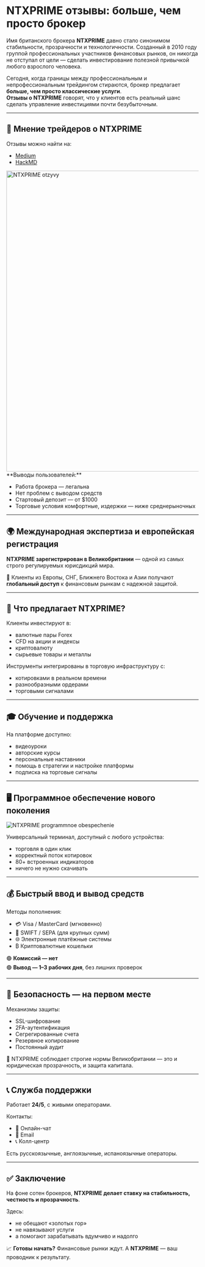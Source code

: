 # NTXPRIME отзывы: больше, чем просто брокер


Имя британского брокера **NTXPRIME** давно стало синонимом стабильности, прозрачности и технологичности. Созданный в 2010 году группой профессиональных участников финансовых рынков, он никогда не отступал от цели — сделать инвестирование полезной привычкой любого взрослого человека.

Сегодня, когда границы между профессиональным и непрофессиональным трейдингом стираются, брокер предлагает **больше, чем просто классические услуги**.  
**Отзывы о NTXPRIME** говорят, что у клиентов есть реальный шанс сделать управление инвестициями почти безубыточным.

---

## 💬 Мнение трейдеров о NTXPRIME

Отзывы можно найти на:

- [Medium](https://medium.com/@donald2277994/ntxprime-%D0%BE%D1%82%D0%B7%D1%8B%D0%B2%D1%8B-%D0%BE%D1%81%D0%BE%D0%B1%D0%B5%D0%BD%D0%BD%D1%8B%D0%B9-%D0%B1%D1%80%D0%BE%D0%BA%D0%B5%D1%80-4b9d89bea6c7) 
- [HackMD](https://hackmd.io/@HKxeMJXRRuObzb51mb6eog/ry2ez4Omll) 
  
<img width="789" alt="NTXPRIME otzyvy" src="https://github.com/user-attachments/assets/1eb61949-dcfe-454b-bd84-0aba593ab970" />
**Выводы пользователей:**

- Работа брокера — легальна  
- Нет проблем с выводом средств  
- Стартовый депозит — от $1000  
- Торговые условия комфортные, издержки — ниже среднерыночных

---

## 🌍 Международная экспертиза и европейская регистрация

**NTXPRIME зарегистрирован в Великобритании** — одной из самых строго регулируемых юрисдикций мира.

📌 Клиенты из Европы, СНГ, Ближнего Востока и Азии получают **глобальный доступ** к финансовым рынкам с надежной защитой.

---

## 💼 Что предлагает NTXPRIME?

Клиенты инвестируют в:

- валютные пары Forex  
- CFD на акции и индексы  
- криптовалюту  
- сырьевые товары и металлы

Инструменты интегрированы в торговую инфраструктуру с:

- котировками в реальном времени  
- разнообразными ордерами  
- торговыми сигналами

---

## 🎓 Обучение и поддержка

На платформе доступно:

- видеоуроки  
- авторские курсы  
- персональные наставники  
- помощь в стратегии и настройке платформы  
- подписка на торговые сигналы

---

## 🖥 Программное обеспечение нового поколения

![NTXPRIME programmnoe obespechenie](https://github.com/user-attachments/assets/752f16f4-e81c-42dc-b5fd-ddfad767afc8)

Универсальный терминал, доступный с любого устройства:

- торговля в один клик  
- корректный поток котировок  
- 80+ встроенных индикаторов  
- ничего не нужно скачивать

---

## 💰 Быстрый ввод и вывод средств

Методы пополнения:

- 💳 Visa / MasterCard (мгновенно)  
- 🏦 SWIFT / SEPA (для крупных сумм)  
- 🌐 Электронные платёжные системы  
- ₿ Криптовалютные кошельки

🟢 **Комиссий — нет**  
🟢 **Вывод — 1–3 рабочих дня**, без лишних проверок

---

## 🔐 Безопасность — на первом месте

Механизмы защиты:

- SSL-шифрование  
- 2FA-аутентификация  
- Сегрегированные счета  
- Резервное копирование  
- Постоянный аудит

📌 NTXPRIME соблюдает строгие нормы Великобритании — это и юридическая прозрачность, и защита капитала.

---

## 📞 Служба поддержки

Работает **24/5**, с живыми операторами.

Контакты:

- 💬 Онлайн-чат  
- 📧 Email  
- 📞 Колл-центр  

Есть русскоязычные, англоязычные, испаноязычные операторы.

---

## ✅ Заключение

На фоне сотен брокеров, **NTXPRIME делает ставку на стабильность, честность и прозрачность**.

Здесь:

- не обещают «золотых гор»  
- не навязывают услуги  
- а помогают зарабатывать вдумчиво и надолго

📈 **Готовы начать?** Финансовые рынки ждут. А **NTXPRIME** — ваш проводник к результату.
